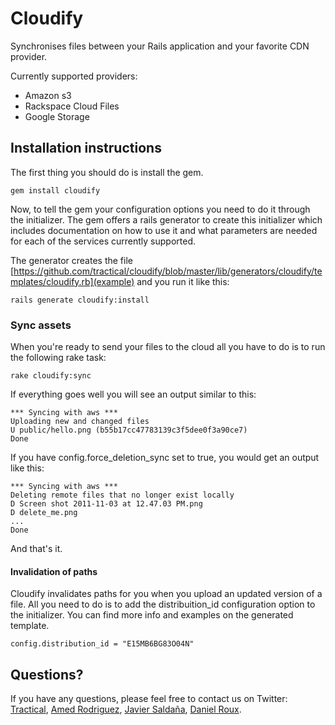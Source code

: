 # Cloudify

Synchronises files between your Rails application and your favorite CDN provider.

Currently supported providers:

* Amazon s3
* Rackspace Cloud Files
* Google Storage

## Installation instructions
The first thing you should do is install the gem.

    gem install cloudify

Now, to tell the gem your configuration options you need to do it through the initializer. The gem offers a rails generator to create this initializer which includes documentation on how to use it and what parameters are needed for each of the services currently supported.

The generator creates the file [https://github.com/tractical/cloudify/blob/master/lib/generators/cloudify/templates/cloudify.rb](example) and you run it like this:

    rails generate cloudify:install

### Sync assets

When you're ready to send your files to the cloud all you have to do is to run the following rake task:

    rake cloudify:sync

If everything goes well you will see an output similar to this:

    *** Syncing with aws ***
    Uploading new and changed files
    U public/hello.png (b55b17cc47783139c3f5dee0f3a90ce7)
    Done

If you have config.force_deletion_sync set to true, you would get an output like this:

    *** Syncing with aws ***
    Deleting remote files that no longer exist locally
    D Screen shot 2011-11-03 at 12.47.03 PM.png
    D delete_me.png
    ...
    Done

And that's it.

#### Invalidation of paths

Cloudify invalidates paths for you when you upload an updated version of a file. All you need to do is to add the distribuition_id configuration option to the initializer. You can find more info and examples on the generated template.

    config.distribution_id = "E15MB6BG83O04N"

## Questions?

If you have any questions, please feel free to contact us on Twitter: [Tractical](http://twitter.com/tractical), [Amed Rodriguez](http://twitter.com/amedse), [Javier Saldaña](http://twitter.com/javiersaldana), [Daniel Roux](http://twitter.com/danroux).

